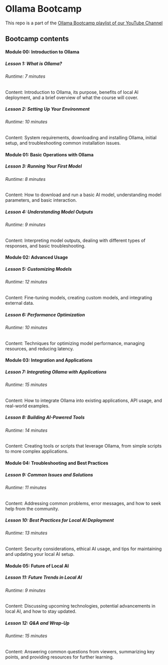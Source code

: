 # Ollama Bootcamp

This repo is a part of the [Ollama Bootcamp playlist of our YouTube Channel](https://youtube.com/playlist?list=PLylDf_VHfaboBL3hv1SWRfnXRjUnh6B2Q&si=gs9riUVkVClLIELc)

## Bootcamp contents

#### Module 00: Introduction to Ollama

##### Lesson 1: What is Ollama?
###### Runtime: 7 minutes

Content: Introduction to Ollama, its purpose, benefits of local AI deployment, and a brief overview of what the course will cover.

##### Lesson 2: Setting Up Your Environment
###### Runtime: 10 minutes

Content: System requirements, downloading and installing Ollama, initial setup, and troubleshooting common installation issues.



#### Module 01: Basic Operations with Ollama

##### Lesson 3: Running Your First Model
###### Runtime: 8 minutes

Content: How to download and run a basic AI model, understanding model parameters, and basic interaction.

##### Lesson 4: Understanding Model Outputs
###### Runtime: 9 minutes

Content: Interpreting model outputs, dealing with different types of responses, and basic troubleshooting.



#### Module 02: Advanced Usage

##### Lesson 5: Customizing Models
###### Runtime: 12 minutes

Content: Fine-tuning models, creating custom models, and integrating external data.

##### Lesson 6: Performance Optimization
###### Runtime: 10 minutes

Content: Techniques for optimizing model performance, managing resources, and reducing latency.



#### Module 03: Integration and Applications

##### Lesson 7: Integrating Ollama with Applications
###### Runtime: 15 minutes

Content: How to integrate Ollama into existing applications, API usage, and real-world examples.

##### Lesson 8: Building AI-Powered Tools
###### Runtime: 14 minutes

Content: Creating tools or scripts that leverage Ollama, from simple scripts to more complex applications.



#### Module 04: Troubleshooting and Best Practices

##### Lesson 9: Common Issues and Solutions
###### Runtime: 11 minutes

Content: Addressing common problems, error messages, and how to seek help from the community.

##### Lesson 10: Best Practices for Local AI Deployment
###### Runtime: 13 minutes

Content: Security considerations, ethical AI usage, and tips for maintaining and updating your local AI setup.



#### Module 05: Future of Local AI

##### Lesson 11: Future Trends in Local AI
###### Runtime: 9 minutes

Content: Discussing upcoming technologies, potential advancements in local AI, and how to stay updated.

##### Lesson 12: Q&A and Wrap-Up
###### Runtime: 15 minutes

Content: Answering common questions from viewers, summarizing key points, and providing resources for further learning.
